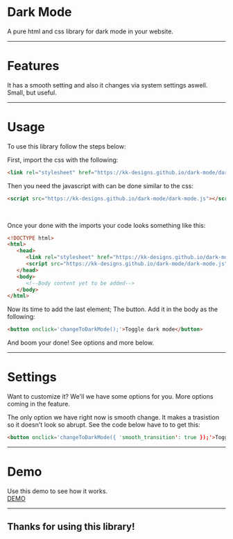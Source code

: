 # Dark Mode
A pure html and css library for dark mode in your website.

---

# Features
It has a smooth setting and also it changes via system settings aswell. Small, but useful.

---

# Usage
To use this library follow the steps below:

First, import the css with the following:
```html
<link rel="stylesheet" href="https://kk-designs.github.io/dark-mode/dark-mode.css">
```
Then you need the javascript with can be done similar to the css:
```html
<script src="https://kk-designs.github.io/dark-mode/dark-mode.js"></script>
```
<br>

Once your done with the imports your code looks something like this:
```html
<!DOCTYPE html>
<html>
   <head>
      <link rel="stylesheet" href="https://kk-designs.github.io/dark-mode/dark-mode.css">
      <script src="https://kk-designs.github.io/dark-mode/dark-mode.js"></script>
   </head>
   <body>
      <!--Body content yet to be added-->
   </body>
</html>
```
Now its time to add the last element; The button.
Add it in the body as the following:
```html
<button onclick='changeToDarkMode();'>Toggle dark mode</button>
```
And boom your done! See options and more below.

---

# Settings

Want to customize it? We'll we have some options for you. More options coming in the feature.

The only option we have right now is smooth change. It makes a trasistion so it doesn't look so abrupt. See the code below have to to get this:
```html
<button onclick='changeToDarkMode({ 'smooth_transition': true });'>Toggle dark mode</button>
```

---

# Demo
Use this demo to see how it works. \
[DEMO](https://jsfiddle.net/NotBacon/8huy1sgk/ "Demo")

---

## Thanks for using this library!
